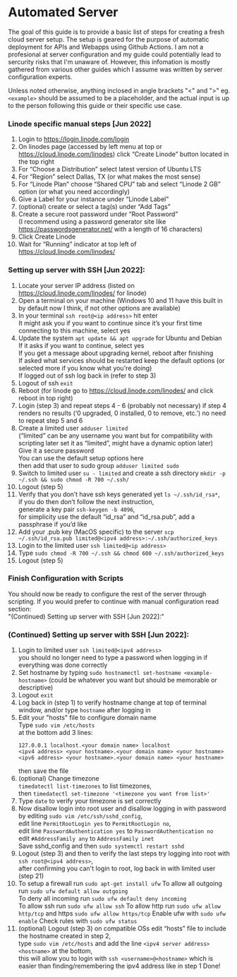 # Automated Server
The goal of this guide is to provide a basic list of steps for creating a fresh cloud server setup. The setup is geared for the purpose of automatic deployment for APIs and Webapps using Github Actions. I am not a profesional at server configuration and my guide could potentially lead to sercurity risks that I'm unaware of. However, this infomation is mostly gathered from various other guides which I assume was written by server configuration experts.

Unless noted otherwise, anything inclosed in angle brackets "<" and ">" eg. `<example>` should be assumed to be a placeholder, and the actual input is up to the person following this guide or their specific use case.

### Linode specific manual steps [Jun 2022]
1. Login to https://login.linode.com/login
2. On linodes page (accessed by left menu at top or https://cloud.linode.com/linodes) click “Create Linode” button located in the top right
3. For “Choose a Distribution” select latest version of Ubuntu LTS
4. For “Region” select Dallas, TX (or what makes the most sense)
5. For “Linode Plan” choose “Shared CPU” tab and select “Linode 2 GB” option (or what you need accordingly)
6. Give a Label for your instance under “Linode Label”
7. (optional) create or select a tag(s) under “Add Tags”
8. Create a secure root password under “Root Password”  
   (I recommend using a password generator site like https://passwordsgenerator.net/ with a length of 16 characters)
9. Click Create Linode
10. Wait for “Running” indicator at top left of https://cloud.linode.com/linodes/<linode-id>
### Setting up server with SSH [Jun 2022]:
1. Locate your server IP address (listed on https://cloud.linode.com/linodes/<linode-id> for linode)
2. Open a terminal on your machine (Windows 10 and 11 have this built in by default now I think, if not other options are available)
3. In your terminal `ssh root@<ip address>` hit enter  
  It might ask you if you want to continue since it’s your first time connecting to this machine, select yes
4. Update the system `apt update && apt upgrade` for Ubuntu and Debian  
If it asks if you want to continue, select yes  
If you get a message about upgrading kernel, reboot after finishing  
If asked what services should be restarted keep the default options (or selected more if you know what you're doing)  
If logged out of ssh log back in (refer to step 3)
5. Logout of ssh `exit`
6. Reboot (for linode go to https://cloud.linode.com/linodes/<linode-id> and click reboot in top right)
7. Login (step 3) and repeat steps 4 - 6 (probably not necessary) if step 4 renders no results (‘0 upgraded, 0 installed, 0 to remove, etc.’) no need to repeat step 5 and 6
8. Create a limited user `adduser limited`  
  (“limited” can be any username you want but for compatibility with scripting later set it as “limited”, might have a dynamic option later)  
  Give it a secure password  
  You can use the default setup options here  
  then add that user to sudo group `adduser limited sudo`
9. Switch to limited user `su - limited` and create a ssh directory `mkdir -p ~/.ssh && sudo chmod -R 700 ~/.ssh/`
10. Logout (step 5)
11. Verify that you don’t have ssh keys generated yet `ls ~/.ssh/id_rsa*`,  
  if you do then don’t follow the next instruction,  
  generate a key pair `ssh-keygen -b 4096`,  
  for simplicity use the default “id_rsa” and “id_rsa.pub”, add a passphrase if you’d like
12. Add your .pub key (MacOS specific) to the server `scp ~/.ssh/id_rsa.pub limited@<ipv4 address>:~/.ssh/authorized_keys`
13. Login to the limited user `ssh limited@<ip address>`
14. Type `sudo chmod -R 700 ~/.ssh && chmod 600 ~/.ssh/authorized_keys`
15. Logout (step 5)
### Finish Configuration with Scripts
You should now be ready to configure the rest of the server through scripting. If you would prefer to continue with manual configuration read section:  
   "(Continued) Setting up server with SSH [Jun 2022]:"

### (Continued) Setting up server with SSH [Jun 2022]:
1. Login to limited user `ssh limited@<ipv4 address>`  
   you should no longer need to type a password when logging in if everything was done correctly
2. Set hostname by typing `sudo hostnamectl set-hostname <example-hostname>` (could be whatever you want but should be memorable or descriptive)
3. Logout `exit`
4. Log back in (step 1) to verify hostname change at top of terminal window, and/or type `hostname` after logging in
7. Edit your "hosts" file to configure domain name  
   Type `sudo vim /etc/hosts`  
   at the bottom add 3 lines:
   ```
   127.0.0.1 localhost.<your domain name> localhost
   <ipv4 address> <your hostname>.<your domain name> <your hostname>
   <ipv6 address> <your hostname>.<your domain name> <your hostname>
   ```
   then save the file
8. (optional) Change timezone  
  `timedatectl list-timezones` to list timezones,  
  then `timedatectl set-timezone '<timezone you want from list>'`
9. Type `date` to verify your timezone is set correctly
10. Now disallow login into root user and disallow logging in with password by editing `sudo vim /etc/ssh/sshd_config`,  
    edit line `PermitRootLogin yes` to `PermitRootLogin no`,  
    edit line `PasswordAuthentication yes` to `PasswordAuthentication no`  
    edit `#AddressFamily any` to `AddressFamily inet`  
    Save sshd_config and then `sudo systemctl restart sshd`
11. Logout (step 3) and then to verify the last steps try logging into root with `ssh root@<ipv4 address>`,  
   after confirming you can't login to root, log back in with limited user (step 21)
12. To setup a firewall run `sudo apt-get install ufw` 
      To allow all outgoing run `sudo ufw default allow outgoing`  
      To deny all incoming run `sudo ufw default deny incoming`  
      To allow ssh run `sudo ufw allow ssh`
      To allow http run `sudo ufw allow http/tcp` and https `sudo ufw allow https/tcp`
      Enable ufw with `sudo ufw enable`
      Check rules with `sudo ufw status`
13. (optional) Logout (step 3) on compatible OSs edit “hosts” file to include the hostname created in step 2,  
      type `sudo vim /etc/hosts` and add the line `<ipv4 server address> <hostname>` at the bottom,  
      this will allow you to login with `ssh <username>@<hostname>` which is easier than finding/remembering the ipv4 address like in step 1
Done!

